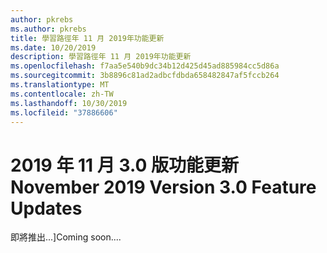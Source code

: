 ```yaml
---
author: pkrebs
ms.author: pkrebs
title: 學習路徑年 11 月 2019年功能更新
ms.date: 10/20/2019
description: 學習路徑年 11 月 2019年功能更新
ms.openlocfilehash: f7aa5e540b9dc34b12d425d45ad885984cc5d86a
ms.sourcegitcommit: 3b8896c81ad2adbcfdbda658482847af5fccb264
ms.translationtype: MT
ms.contentlocale: zh-TW
ms.lasthandoff: 10/30/2019
ms.locfileid: "37886606"
---
```

# <a name="november-2019-version-30-feature-updates"></a><span data-ttu-id="5a81a-103">2019 年 11 月 3.0 版功能更新</span><span class="sxs-lookup"><span data-stu-id="5a81a-103">November 2019 Version 3.0 Feature Updates</span></span>
<span data-ttu-id="5a81a-104">即將推出...]</span><span class="sxs-lookup"><span data-stu-id="5a81a-104">Coming soon....</span></span>



